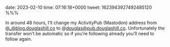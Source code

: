 date: 2023-02-10
time: 07:16:18+0000
tweet: 1623943927492485120
%%%

In around 48 hours, I’ll change my ActivityPub (Mastodon) address from @_@blog.douglashill.co to @douglas@pub.douglashill.co. Unfortunately the transfer won’t be automatic so if you’re following already you’ll need to follow again.
